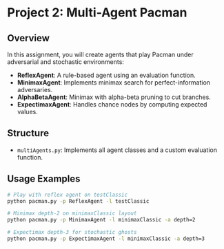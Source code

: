# Project 2: Multi-Agent Pacman

## Overview
In this assignment, you will create agents that play Pacman under adversarial and stochastic environments:

- **ReflexAgent**: A rule-based agent using an evaluation function.
- **MinimaxAgent**: Implements minimax search for perfect-information adversaries.
- **AlphaBetaAgent**: Minimax with alpha-beta pruning to cut branches.
- **ExpectimaxAgent**: Handles chance nodes by computing expected values.

## Structure
- `multiAgents.py`: Implements all agent classes and a custom evaluation function.

## Usage Examples
```bash
# Play with reflex agent on testClassic
python pacman.py -p ReflexAgent -l testClassic

# Minimax depth-2 on minimaxClassic layout
python pacman.py -p MinimaxAgent -l minimaxClassic -a depth=2

# Expectimax depth-3 for stochastic ghosts
python pacman.py -p ExpectimaxAgent -l minimaxClassic -a depth=3
```
